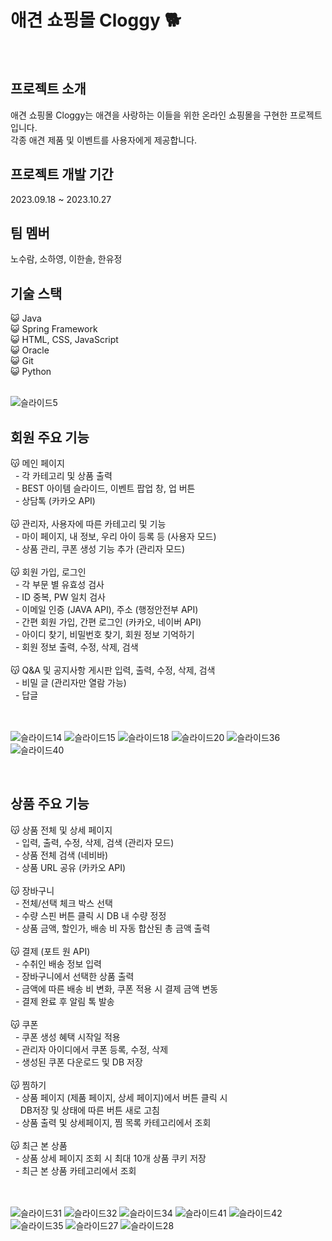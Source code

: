 # 애견 쇼핑몰 Cloggy 🐕 
<br>

## 프로젝트 소개 
애견 쇼핑몰 Cloggy는 애견을 사랑하는 이들을 위한 온라인 쇼핑몰을 구현한 프로젝트입니다.<br>
각종 애견 제품 및 이벤트를 사용자에게 제공합니다.
<br>

## 프로젝트 개발 기간
2023.09.18 ~ 2023.10.27
<br>

## 팀 멤버
노수람, 소하영, 이한솔, 한유정
<br>

## 기술 스택
😺 Java<br>
😺 Spring Framework<br>
😺 HTML, CSS, JavaScript<br>
😺 Oracle<br>
😺 Git<br>
😺 Python<br>
  <br>

![슬라이드5](https://github.com/ifn477/team_project/assets/145645381/72ec9f3c-cf7a-4ec2-8311-64daf5d240d4)




## 회원 주요 기능
😽 메인 페이지<br>
&nbsp; - 각 카테고리 및 상품 출력<br>
&nbsp; - BEST 아이템 슬라이드, 이벤트 팝업 창, 업 버튼<br>
&nbsp; - 상담톡 (카카오 API)<br><br>
😽 관리자, 사용자에 따른 카테고리 및 기능<br>
&nbsp; - 마이 페이지, 내 정보, 우리 아이 등록 등 (사용자 모드)<br>
&nbsp; - 상품 관리, 쿠폰 생성 기능 추가 (관리자 모드)<br><br>
😽 회원 가입, 로그인<br>
&nbsp; - 각 부문 별 유효성 검사<br>
&nbsp; - ID 중복, PW 일치 검사<br>
&nbsp; - 이메일 인증 (JAVA API), 주소 (행정안전부 API)<br>
&nbsp; - 간편 회원 가입, 간편 로그인 (카카오, 네이버 API)<br>
&nbsp; - 아이디 찾기, 비밀번호 찾기, 회원 정보 기억하기<br>
&nbsp; - 회원 정보 출력, 수정, 삭제, 검색<br><br>
😽 Q&A  및 공지사항 게시판 입력, 출력, 수정, 삭제, 검색<br>
&nbsp; - 비밀 글 (관리자만 열람 가능)<br>
&nbsp; - 답글<br><br>
<br>

![슬라이드14](https://github.com/ifn477/team_project/assets/145645381/3bb9285c-34b3-4fb1-82c0-40abc194ad97)
![슬라이드15](https://github.com/ifn477/team_project/assets/145645381/dbe7f9ec-1fc4-45e9-b5ba-bf3633cf36a5)
![슬라이드18](https://github.com/ifn477/team_project/assets/145645381/52e732d3-23a3-4aff-a722-4ac0449986de)
![슬라이드20](https://github.com/ifn477/team_project/assets/145645381/77a5454b-9559-4234-b268-9fa17563f0f8)
![슬라이드36](https://github.com/ifn477/team_project/assets/145645381/a8085527-1fe3-4f58-b440-ec9543030016)
![슬라이드40](https://github.com/ifn477/team_project/assets/145645381/7696fadb-66b0-44d6-b1da-b24301838600)

<br>

## 상품 주요 기능
😽 상품 전체 및 상세 페이지<br>
&nbsp;    - 입력, 출력, 수정, 삭제, 검색 (관리자 모드)<br>
&nbsp;    - 상품 전체 검색 (네비바)<br>
&nbsp;    - 상품 URL 공유 (카카오 API)<br><br>
😽 장바구니<br>
&nbsp;    - 전체/선택 체크 박스 선택<br>
&nbsp;    - 수량 스핀 버튼 클릭 시 DB 내 수량 정정<br>
&nbsp;    - 상품 금액, 할인가, 배송 비 자동 합산된 총 금액 출력<br><br>
😽 결제 (포트 원 API)<br>
&nbsp;    - 수취인 배송 정보 입력<br>
&nbsp;    - 장바구니에서 선택한 상품 출력<br>
&nbsp;    - 금액에 따른 배송 비 변화, 쿠폰 적용 시 결제 금액 변동<br>
&nbsp;    - 결제 완료 후 알림 톡 발송<br><br>
😽 쿠폰<br>
&nbsp;    - 쿠폰 생성 혜택 시작일 적용<br>
&nbsp;    - 관리자 아이디에서 쿠폰 등록, 수정, 삭제<br>
&nbsp;    - 생성된 쿠폰 다운로드 및 DB 저장<br><br>
😽 찜하기<br>
&nbsp;    - 상품 페이지 (제품 페이지, 상세 페이지)에서 버튼 클릭 시<br>
&nbsp;&nbsp;&nbsp;      DB저장 및 상태에 따른 버튼 새로 고침<br>
&nbsp;    - 상품 출력 및 상세페이지, 찜 목록 카테고리에서 조회<br><br>
😽 최근 본 상품<br>
&nbsp;    - 상품 상세 페이지 조회 시 최대 10개 상품 쿠키 저장<br>
&nbsp;    - 최근 본 상품 카테고리에서 조회<br><br>
<br>
 
![슬라이드31](https://github.com/ifn477/team_project/assets/145645381/197ca6a5-ac0c-4214-bc7a-b1420b12030c)
![슬라이드32](https://github.com/ifn477/team_project/assets/145645381/da2e5289-555f-455e-ac54-e853ac54239e)
![슬라이드34](https://github.com/ifn477/team_project/assets/145645381/bcc63ce0-7430-42e8-a385-c325797a45ed)
![슬라이드41](https://github.com/ifn477/team_project/assets/145645381/57358715-c83a-4b3d-9df8-7c033e4cd007)
![슬라이드42](https://github.com/ifn477/team_project/assets/145645381/ea9c536a-045d-458a-8c59-53fdfa2936af)
![슬라이드35](https://github.com/ifn477/team_project/assets/145645381/5b22e7c9-fdbc-4b5e-99c3-9dbe0581f887)
![슬라이드27](https://github.com/ifn477/team_project/assets/145645381/1274cf08-ff51-468e-8a32-776d9cb4f7c5)
![슬라이드28](https://github.com/ifn477/team_project/assets/145645381/7542f9c6-fd32-4cf4-8c35-9c6465529b90)

<br>
